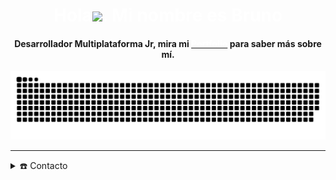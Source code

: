 <div align="center">
    <h1 align="center"><span style="color: white; font-weight: bold;">Hola<img width="35" src="https://jb-jrdev.netlify.app">. Mi nombre es Bruno</span></h1>
    <h4 align="center">Desarrollador Multiplataforma Jr, mira mi <a href="https://jb-jrdev.netlify.app" target="_blank"><span style="color: white;">Portfolio</span></a> para saber más sobre mí.</h4>
</div>

<div align="center">
  <a href="https://1999azzar.github.io/1999AZZAR/">
  <img  src="https://github.com/1999AZZAR/1999AZZAR/blob/main/resources/img/grid-snake.svg"
       alt="snake" /></a>
</div>

-----
<details>
  <summary>☎️ Contacto</summary>
<div>
  <samp>
    <h2 align="center">Mis Redes:</h2>
    <p align="center">
      <br/>
      <a href="www.linkedin.com/in/josé-bruno-cuevas-roman/" target="blank"><img align="center"
         src="https://img.shields.io/badge/linkedin-%231DA1F2.svg?style=for-the-badge&logo=linkedin&logoColor=white"
         alt="azzar" height="30"/></a>
     </a>
      <a href="mailto:jb.dev.019@gmail.com" target="blank"><img align="center"
         src="https://img.shields.io/badge/gmail-EA4335.svg?style=for-the-badge&logo=gmail&logoColor=white"
         alt="azzar" height="30"/></a>
    </p>
  <p align="center">
      </a>
      <a href="https://wa.me/+34646803121" target="blank"><img align="center"
         src="https://img.shields.io/badge/whatsapp-4B7F1.svg?style=for-the-badge&logo=whatsapp&logoColor=white"
         alt="azzar" height="30"/></a>
      <a href="https://twitter.com/Yeibii" target="blank"><img align="center"
         src="https://img.shields.io/badge/twitter-1DA1F2.svg?style=for-the-badge&logo=twitter&logoColor=white"
         alt="azzar" height="30"/></a>
      <br>
    </p>
  </samp>
</div>
</details>
